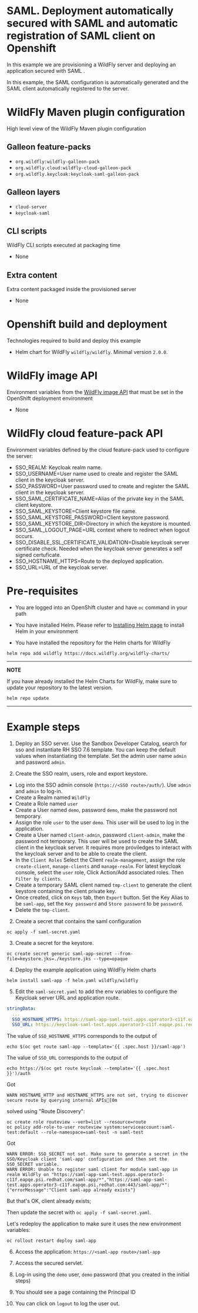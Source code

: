 # SAML. Deployment automatically secured with SAML and automatic registration of SAML client on Openshift

In this example we are provisioning a WildFly server and deploying an application secured 
with SAML .

In this example, the SAML configuration is automatically generated and the SAML client automatically registered to the server.

# WildFly Maven plugin configuration
High level view of the WildFly Maven plugin configuration

## Galleon feature-packs

* `org.wildfly:wildfly-galleon-pack`
* `org.wildfly.cloud:wildfly-cloud-galleon-pack`
* `org.wildfly.keycloak:keycloak-saml-galleon-pack`

## Galleon layers

* `cloud-server`
* `keycloak-saml`

## CLI scripts
WildFly CLI scripts executed at packaging time

* None

## Extra content
Extra content packaged inside the provisioned server

* None

# Openshift build and deployment
Technologies required to build and deploy this example

* Helm chart for WildFly `wildfly/wildfly`. Minimal version `2.0.0`.

# WildFly image API
Environment variables from the [WildFly image API](https://github.com/wildfly/wildfly-cekit-modules/blob/main/jboss/container/wildfly/run/api/module.yaml) that must be set in the OpenShift deployment environment

* None

# WildFly cloud feature-pack API
Environment variables defined by the cloud feature-pack used to configure the server:

* SSO_REALM: Keycloak realm name.
* SSO_USERNAME=User name used to create and register the SAML client in the keycloak server.
* SSO_PASSWORD=User password used to create and register the SAML client in the keycloak server.
* SSO_SAML_CERTIFICATE_NAME=Alias of the private key in the SAML client keystore.
* SSO_SAML_KEYSTORE=Client keystore file name.
* SSO_SAML_KEYSTORE_PASSWORD=Client keystore password.
* SSO_SAML_KEYSTORE_DIR=Directory in which the keystore is mounted.
* SSO_SAML_LOGOUT_PAGE=URL context where to redirect when logout occurs. 
* SSO_DISABLE_SSL_CERTIFICATE_VALIDATION=Disable keycloak server certificate check. Needed when the keycloak server generates a self signed certuficate.
* SSO_HOSTNAME_HTTPS=Route to the deployed application.
* SSO_URL=URL of the keycloak server.

# Pre-requisites

* You are logged into an OpenShift cluster and have `oc` command in your path

* You have installed Helm. Please refer to [Installing Helm page](https://helm.sh/docs/intro/install/) to install Helm in your environment

* You have installed the repository for the Helm charts for WildFly

 ```
helm repo add wildfly https://docs.wildfly.org/wildfly-charts/
```
----
**NOTE**

If you have already installed the Helm Charts for WildFly, make sure to update your repository to the latest version.

```
helm repo update
```
----

# Example steps

1. Deploy an SSO server. Use the Sandbox Developer Catalog, search for sso and instantiate RH SSO 7.6 template. You can keep the default values 
when instantiating the template. Set the admin user name `admin` and password `admin`.

1. Create the SSO realm, users, role and export keystore.

  * Log into the SSO admin console (`https://<SSO route>/auth/`). Use `admin` and `admin` to log-in. 
  * Create a Realm named `WildFly`
  * Create a Role named `user`
  * Create a User named `demo`, password `demo`, make the password not temporary.
  * Assign the role `user` to the user `demo`. This user will be used to log in the application.
  * Create a User named `client-admin`, password `client-admin`, make the password not temporary. This user will be used to create 
    the SAML client in the keycloak server. It requires more proviledges to interact with the keycloak server and to be able to create the client.
  * In the `Client Roles` Select the Client `realm-management`, assign the role `create-client`, `manage-clients` and `manage-realm`. For latest keycloak console, select the `user` role, Click Action/Add associated roles. Then `Filter by clients`. 
  * Create a temporary SAML client named `tmp-client` to generate the client keystore containing the client private key.
  * Once created, click on `Keys` tab, then `Export` button. Set the Key Alias to be `saml-app`, set the `Key password` and `Store password` 
    to be `password`.
  * Delete the `tmp-client`.

2. Create a secret that contains the saml configuration

```
oc apply -f saml-secret.yaml
```

3. Create a secret for the keystore.

```
oc create secret generic saml-app-secret --from-file=keystore.jks=./keystore.jks --type=opaque
```

4. Deploy the example application using WildFly Helm charts

```
helm install saml-app -f helm.yaml wildfly/wildfly
```

5. Edit the `saml-secret.yaml` to add the env variables to configure the Keycloak server URL and application route.

```yaml
stringData:
  ...
  SSO_HOSTNAME_HTTPS: https://saml-app-saml-test.apps.operator3-c11f.eapqe.psi.redhat.com/saml-app
  SSO_URL: https://keycloak-saml-test.apps.operator3-c11f.eapqe.psi.redhat.com/auth
```

The value of `SSO_HOSTNAME_HTTPS` corresponds to the output of

```
echo $(oc get route saml-app --template='{{ .spec.host }}/saml-app')
```

The  value of `SSO_URL` corresponds to the output of

```
echo https://$(oc get route keycloak --template='{{ .spec.host }}')/auth
```

Got 
```log
WARN HOSTNAME_HTTP and HOSTNAME_HTTPS are not set, trying to discover secure route by querying internal APIs[0m
```
solved using "Route Discovery":
```shell
oc create role routeview --verb=list --resource=route
oc policy add-role-to-user routeview system:serviceaccount:saml-test:default --role-namespace=saml-test -n saml-test
```

Got
```log
WARN ERROR: SSO_SECRET not set. Make sure to generate a secret in the SSO/Keycloak client 'saml-app' configuration and then set the SSO_SECRET variable.
WARN ERROR: Unable to register saml client for module saml-app in realm WildFly on "https://saml-app-saml-test.apps.operator3-c11f.eapqe.psi.redhat.com/saml-app/*","https://saml-app-saml-test.apps.operator3-c11f.eapqe.psi.redhat.com:443/saml-app/*": {"errorMessage":"Client saml-app already exists"}
```
But that's OK, client already exists;


Then update the secret with `oc apply -f saml-secret.yaml`.

Let's redeploy the application to make sure it uses the new environment variables:

```
oc rollout restart deploy saml-app
```

6. Access the application: `https://<saml-app route>/saml-app`

7. Access the secured servlet.

8. Log-in using the `demo` user, `demo` password (that you created in the initial steps)

9. You should see a page containing the Principal ID

10. You can click on `logout` to log the user out.

